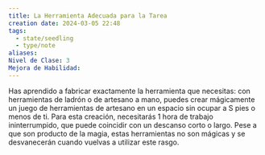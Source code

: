 ```yaml
---
title: La Herramienta Adecuada para la Tarea
creation date: 2024-03-05 22:48
tags:
  - state/seedling
  - type/note
aliases: 
Nivel de Clase: 3
Mejora de Habilidad:
---
```

Has aprendido a fabricar exactamente la herramienta que necesitas: con herramientas de ladrón o de artesano a mano, puedes crear mágicamente un juego de herramientas de artesano en un espacio sin ocupar a S pies o menos de ti. Para esta creación, necesitarás 1 hora de trabajo ininterrumpido, que puede coincidir con un descanso corto o largo. Pese a que son producto de la magia, estas herramientas no son mágicas y se desvanecerán cuando vuelvas a utilizar este rasgo.